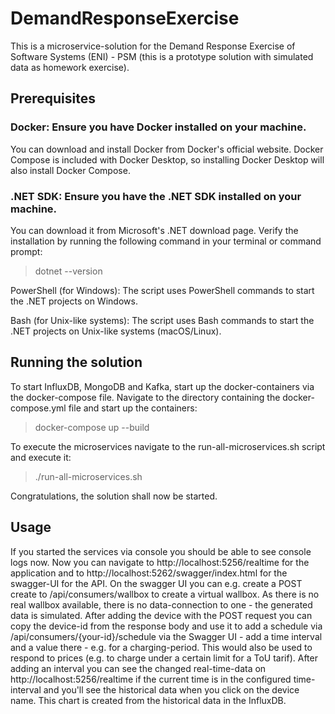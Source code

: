 # DemandResponseExercise

This is a microservice-solution for the Demand Response Exercise of Software Systems (ENI) - PSM (this is a prototype solution with simulated data as homework exercise).

## Prerequisites

### Docker: Ensure you have Docker installed on your machine.

You can download and install Docker from Docker's official website.
Docker Compose is included with Docker Desktop, so installing Docker Desktop will also install Docker Compose.

### .NET SDK: Ensure you have the .NET SDK installed on your machine.

You can download it from Microsoft's .NET download page.
Verify the installation by running the following command in your terminal or command prompt:

>dotnet --version

PowerShell (for Windows): The script uses PowerShell commands to start the .NET projects on Windows.

Bash (for Unix-like systems): The script uses Bash commands to start the .NET projects on Unix-like systems (macOS/Linux). 

## Running the solution
To start InfluxDB, MongoDB and Kafka, start up the docker-containers via the docker-compose file. Navigate to the directory containing the docker-compose.yml file and start up the containers:
>docker-compose up --build

To execute the microservices navigate to the run-all-microservices.sh script and execute it:

>./run-all-microservices.sh

Congratulations, the solution shall now be started.

## Usage
If you started the services via console you should be able to see console logs now.
Now you can navigate to http://localhost:5256/realtime for the application and to http://localhost:5262/swagger/index.html for the swagger-UI for the API.
On the swagger UI you can e.g. create a POST create to /api/consumers/wallbox to create a virtual wallbox. As there is no real wallbox available, there is no data-connection to one - the generated data is simulated.
After adding the device with the POST request you can copy the device-id from the response body and use it to add a schedule via /api/consumers/{your-id}/schedule via the Swagger UI - add a time interval and a value there - e.g. for a charging-period. This would also be used to respond to prices (e.g. to charge under a certain limit for a ToU tarif).
After adding an interval you can see the changed real-time-data on http://localhost:5256/realtime if the current time is in the configured time-interval and you'll see the historical data when you click on the device name. This chart is created from the historical data in the InfluxDB.
